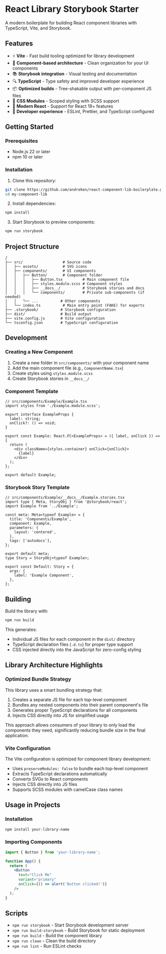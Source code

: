 # React Library Storybook Starter

A modern boilerplate for building React component libraries with TypeScript, Vite, and Storybook.

## Features

- ⚡️ **Vite** - Fast build tooling optimized for library development
- 🧩 **Component-based architecture** - Clean organization for your UI components
- 📚 **Storybook integration** - Visual testing and documentation
- 🔍 **TypeScript** - Type safety and improved developer experience
- 📦 **Optimized builds** - Tree-shakable output with per-component JS files
- 💅 **CSS Modules** - Scoped styling with SCSS support
- 🧪 **Modern React** - Support for React 19+ features
- 🚀 **Developer experience** - ESLint, Prettier, and TypeScript configured

## Getting Started

### Prerequisites

- Node.js 22 or later
- npm 10 or later

### Installation

1. Clone this repository:
```bash
git clone https://github.com/andreken/react-component-lib-boilerplate.git my-component-lib
cd my-component-lib
```

2. Install dependencies:
```bash
npm install
```

3. Start Storybook to preview components:
```bash
npm run storybook
```

## Project Structure

```
/
├── src/                  # Source code
│   ├── assets/           # SVG icons
│   ├── components/       # UI components
│   │   ├── Button/       # Component folder
│   │   │   ├── Button.tsx         # Main component file
│   │   │   ├── styles.module.scss # Component styles
│   │   │   ├── __docs__/          # Storybook stories and docs
│   │   │   └── components/        # Private sub-components (if needed)
│   │   └── ...          # Other components
│   └── index.ts          # Main entry point (FAKE) for exports
├── .storybook/          # Storybook configuration
├── dist/                # Build output
├── vite.config.js       # Vite configuration
└── tsconfig.json        # TypeScript configuration
```

## Development

### Creating a New Component

1. Create a new folder in `src/components/` with your component name
2. Add the main component file (e.g., `ComponentName.tsx`)
3. Create styles using `styles.module.scss`
4. Create Storybook stories in `__docs__/`

### Component Template

```tsx
// src/components/Example/Example.tsx
import styles from './Example.module.scss';

export interface ExampleProps {
  label: string;
  onClick?: () => void;
}

export const Example: React.FC<ExampleProps> = ({ label, onClick }) => {
  return (
    <div className={styles.container} onClick={onClick}>
      {label}
    </div>
  );
};

export default Example;
```

### Storybook Story Template

```tsx
// src/components/Example/__docs__/Example.stories.tsx
import type { Meta, StoryObj } from '@storybook/react';
import Example from '../Example';

const meta: Meta<typeof Example> = {
  title: 'Components/Example',
  component: Example,
  parameters: {
    layout: 'centered',
  },
  tags: ['autodocs'],
};

export default meta;
type Story = StoryObj<typeof Example>;

export const Default: Story = {
  args: {
    label: 'Example Component',
  },
};
```

## Building

Build the library with:

```bash
npm run build
```

This generates:
- Individual JS files for each component in the `dist/` directory
- TypeScript declaration files (`.d.ts`) for proper type support
- CSS injected directly into the JavaScript for zero-config styling

## Library Architecture Highlights

### Optimized Bundle Strategy

This library uses a smart bundling strategy that:

1. Creates a separate JS file for each top-level component
2. Bundles any nested components into their parent component's file
3. Generates proper TypeScript declarations for all components
4. Injects CSS directly into JS for simplified usage

This approach allows consumers of your library to only load the components they need, significantly reducing bundle size in the final application.

### Vite Configuration

The Vite configuration is optimized for component library development:

- Uses `preserveModules: false` to bundle each top-level component
- Extracts TypeScript declarations automatically
- Converts SVGs to React components
- Injects CSS directly into JS files
- Supports SCSS modules with camelCase class names

## Usage in Projects

### Installation

```bash
npm install your-library-name
```

### Importing Components

```jsx
import { Button } from 'your-library-name';

function App() {
  return (
    <Button
      text="Click Me"
      variant="primary"
      onClick={() => alert('Button clicked!')}
    />
  );
}
```

## Scripts

- `npm run storybook` - Start Storybook development server
- `npm run build-storybook` - Build Storybook for static deployment
- `npm run build` - Build the component library
- `npm run clean` - Clean the build directory
- `npm run lint` - Run ESLint checks
